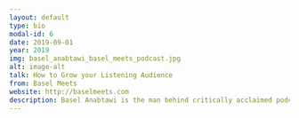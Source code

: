 ```yaml
---
layout: default
type: bio
modal-id: 6 
date: 2019-09-01
year: 2019
img: basel_anabtawi_basel_meets_podcast.jpg
alt: image-alt
talk: How to Grow your Listening Audience
from: Basel Meets
website: http://baselmeets.com
description: Basel Anabtawi is the man behind critically acclaimed podcast Basel Meets. Basel Meets is a show about meeting the worlds most interesting people. The show had guests from all walks of life - from Slash of Guns n' Roses, to Khaled Al Ameri, the prominent Emirati social content creator. Featured in multiple publications such as Whats On, Blabbermouth.net, Telegraph and many others.
---
```

